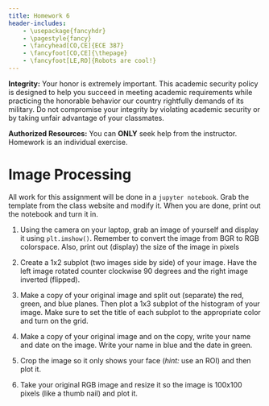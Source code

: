 ```yaml
---
title: Homework 6
header-includes:
    - \usepackage{fancyhdr}
    - \pagestyle{fancy}
    - \fancyhead[CO,CE]{ECE 387}
    - \fancyfoot[CO,CE]{\thepage}
    - \fancyfoot[LE,RO]{Robots are cool!}
---
```


**Integrity:** Your honor is extremely important.  This academic security policy is designed to help you succeed in meeting academic requirements while practicing the honorable behavior our country rightfully demands of its military.  Do not compromise your integrity by violating academic security or by taking unfair advantage of your classmates.

**Authorized Resources:** You can **ONLY** seek help from the instructor. Homework
is an individual exercise.

# Image Processing

All work for this assignment will be done in a `jupyter notebook`. Grab the
template from the class website and modify it. When you are done, print out
the notebook and turn it in.

1. Using the camera on your laptop, grab an image of yourself and display it
using `plt.imshow()`. Remember to convert the image from BGR to RGB colorspace.
Also, print out (display) the size of the image in pixels

2. Create a 1x2 subplot (two images side by side) of your image. Have the left image rotated
counter clockwise 90 degrees and the right image inverted (flipped).

3. Make a copy of your original image and split out (separate) the red, green,
and blue planes. Then plot a 1x3 subplot of the histogram of your image. Make sure
to set the title of each subplot to the appropriate color and turn on the grid.

4. Make a copy of your original image and on the copy, write your name and date
on the image. Write your name in blue and the date in green.

5. Crop the image so it only shows your face (*hint:* use an ROI) and then plot
it.

6. Take your original RGB image and resize it so the image is 100x100 pixels (like
a thumb nail) and plot it.
